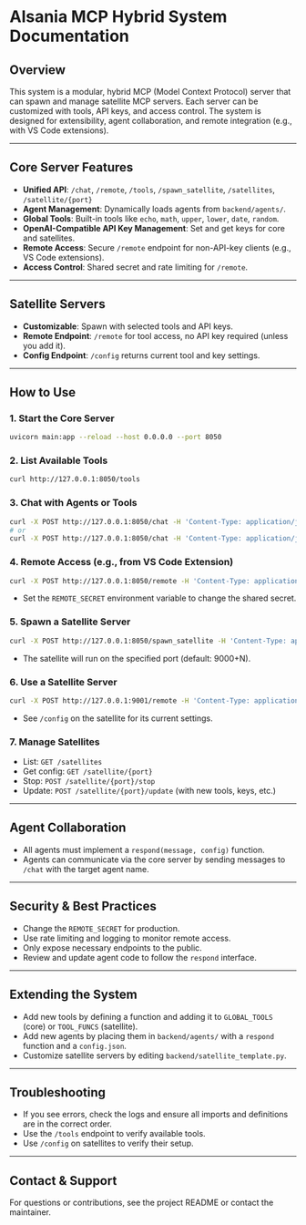 # Alsania MCP Hybrid System Documentation

## Overview
This system is a modular, hybrid MCP (Model Context Protocol) server that can spawn and manage satellite MCP servers. Each server can be customized with tools, API keys, and access control. The system is designed for extensibility, agent collaboration, and remote integration (e.g., with VS Code extensions).

---

## Core Server Features
- **Unified API**: `/chat`, `/remote`, `/tools`, `/spawn_satellite`, `/satellites`, `/satellite/{port}`
- **Agent Management**: Dynamically loads agents from `backend/agents/`.
- **Global Tools**: Built-in tools like `echo`, `math`, `upper`, `lower`, `date`, `random`.
- **OpenAI-Compatible API Key Management**: Set and get keys for core and satellites.
- **Remote Access**: Secure `/remote` endpoint for non-API-key clients (e.g., VS Code extensions).
- **Access Control**: Shared secret and rate limiting for `/remote`.

---

## Satellite Servers
- **Customizable**: Spawn with selected tools and API keys.
- **Remote Endpoint**: `/remote` for tool access, no API key required (unless you add it).
- **Config Endpoint**: `/config` returns current tool and key settings.

---

## How to Use

### 1. Start the Core Server
```bash
uvicorn main:app --reload --host 0.0.0.0 --port 8050
```

### 2. List Available Tools
```bash
curl http://127.0.0.1:8050/tools
```

### 3. Chat with Agents or Tools
```bash
curl -X POST http://127.0.0.1:8050/chat -H 'Content-Type: application/json' -d '{"agent": "echo", "message": "Hello!"}'
# or
curl -X POST http://127.0.0.1:8050/chat -H 'Content-Type: application/json' -d '{"tool": "math", "message": "2+2"}'
```

### 4. Remote Access (e.g., from VS Code Extension)
```bash
curl -X POST http://127.0.0.1:8050/remote -H 'Content-Type: application/json' -d '{"secret": "changeme", "tool": "echo", "message": "Hello from VS Code!"}'
```
- Set the `REMOTE_SECRET` environment variable to change the shared secret.

### 5. Spawn a Satellite Server
```bash
curl -X POST http://127.0.0.1:8050/spawn_satellite -H 'Content-Type: application/json' -d '{"tools": ["echo", "math"], "api_keys": {"openai": "sk-..."}, "openai_key": "sk-...", "port": 9001}'
```
- The satellite will run on the specified port (default: 9000+N).

### 6. Use a Satellite Server
```bash
curl -X POST http://127.0.0.1:9001/remote -H 'Content-Type: application/json' -d '{"tool": "echo", "message": "Hi from satellite!"}'
```
- See `/config` on the satellite for its current settings.

### 7. Manage Satellites
- List: `GET /satellites`
- Get config: `GET /satellite/{port}`
- Stop: `POST /satellite/{port}/stop`
- Update: `POST /satellite/{port}/update` (with new tools, keys, etc.)

---

## Agent Collaboration
- All agents must implement a `respond(message, config)` function.
- Agents can communicate via the core server by sending messages to `/chat` with the target agent name.

---

## Security & Best Practices
- Change the `REMOTE_SECRET` for production.
- Use rate limiting and logging to monitor remote access.
- Only expose necessary endpoints to the public.
- Review and update agent code to follow the `respond` interface.

---

## Extending the System
- Add new tools by defining a function and adding it to `GLOBAL_TOOLS` (core) or `TOOL_FUNCS` (satellite).
- Add new agents by placing them in `backend/agents/` with a `respond` function and a `config.json`.
- Customize satellite servers by editing `backend/satellite_template.py`.

---

## Troubleshooting
- If you see errors, check the logs and ensure all imports and definitions are in the correct order.
- Use the `/tools` endpoint to verify available tools.
- Use `/config` on satellites to verify their setup.

---

## Contact & Support
For questions or contributions, see the project README or contact the maintainer.
